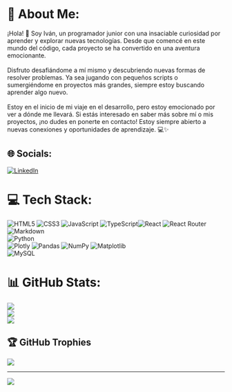 # 💫 About Me:
¡Hola! 👋 Soy Iván, un programador junior con una insaciable curiosidad por aprender y explorar nuevas tecnologías. Desde que comencé en este mundo del código, cada proyecto se ha convertido en una aventura emocionante.<br><br>Disfruto desafiándome a mí mismo y descubriendo nuevas formas de resolver problemas. Ya sea jugando con pequeños scripts o sumergiéndome en proyectos más grandes, siempre estoy buscando aprender algo nuevo.<br><br>Estoy en el inicio de mi viaje en el desarrollo, pero estoy emocionado por ver a dónde me llevará. Si estás interesado en saber más sobre mí o mis proyectos, ¡no dudes en ponerte en contacto! Estoy siempre abierto a nuevas conexiones y oportunidades de aprendizaje. 💻✨


## 🌐 Socials:
[![LinkedIn](https://img.shields.io/badge/LinkedIn-%230077B5.svg?logo=linkedin&logoColor=white)](https://linkedin.com/in/Iván-fernández-luperena) 

# 💻 Tech Stack:
![HTML5](https://img.shields.io/badge/html5-%23E34F26.svg?style=for-the-badge&logo=html5&logoColor=white) ![CSS3](https://img.shields.io/badge/css3-%231572B6.svg?style=for-the-badge&logo=css3&logoColor=white) ![JavaScript](https://img.shields.io/badge/javascript-%23323330.svg?style=for-the-badge&logo=javascript&logoColor=%23F7DF1E) ![TypeScript](https://img.shields.io/badge/typescript-%23007ACC.svg?style=for-the-badge&logo=typescript&logoColor=white)![React](https://img.shields.io/badge/react-%2320232a.svg?style=for-the-badge&logo=react&logoColor=%2361DAFB) ![React Router](https://img.shields.io/badge/React_Router-CA4245?style=for-the-badge&logo=react-router&logoColor=white)<br/>
![Markdown](https://img.shields.io/badge/markdown-%23000000.svg?style=for-the-badge&logo=markdown&logoColor=white)<br/>
![Python](https://img.shields.io/badge/python-3670A0?style=for-the-badge&logo=python&logoColor=ffdd54)<br/>
![Plotly](https://img.shields.io/badge/Plotly-%233F4F75.svg?style=for-the-badge&logo=plotly&logoColor=white) ![Pandas](https://img.shields.io/badge/pandas-%23150458.svg?style=for-the-badge&logo=pandas&logoColor=white) ![NumPy](https://img.shields.io/badge/numpy-%23013243.svg?style=for-the-badge&logo=numpy&logoColor=white) ![Matplotlib](https://img.shields.io/badge/Matplotlib-%23ffffff.svg?style=for-the-badge&logo=Matplotlib&logoColor=black)<br/>
![MySQL](https://img.shields.io/badge/mysql-%2300000f.svg?style=for-the-badge&logo=mysql&logoColor=white)
# 📊 GitHub Stats:
![](https://github-readme-stats.vercel.app/api?username=ifdezluperena&theme=tokyonight&hide_border=false&include_all_commits=true&count_private=false)<br/>
![](https://github-readme-streak-stats.herokuapp.com/?user=ifdezluperena&theme=tokyonight&hide_border=false)<br/>
![](https://github-readme-stats.vercel.app/api/top-langs/?username=ifdezluperena&theme=tokyonight&hide_border=false&include_all_commits=true&count_private=false&layout=compact)

## 🏆 GitHub Trophies
![](https://github-profile-trophy.vercel.app/?username=ifdezluperena&theme=flat&no-frame=false&no-bg=true&margin-w=4)

---
[![](https://visitcount.itsvg.in/api?id=ifdezluperena&icon=0&color=1)](https://visitcount.itsvg.in)


